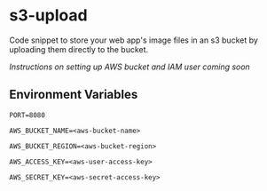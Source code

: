 # s3-upload
Code snippet to store your web app's image files in an s3 bucket by uploading them directly to the bucket.

_Instructions on setting up AWS bucket and IAM user coming soon_

## Environment Variables
```
PORT=8080
```
```
AWS_BUCKET_NAME=<aws-bucket-name>
```
```
AWS_BUCKET_REGION=<aws-bucket-region>
```
```
AWS_ACCESS_KEY=<aws-user-access-key>
```
```
AWS_SECRET_KEY=<aws-secret-access-key>
```
